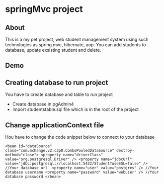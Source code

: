 # springMvc project

## About
This is a my pet project, web student management system using such technologies as spring mvc, hibernate, aop. You can add students to database, update exsisting student and delete. 

## Demo


## Creating database to run project
You have to create database and table to run project

* Create database in pgAdmin4
* Import studentstable.sql file which is in the root of the project

## Change applicationContext file
Нou have to change the code snippet below to connect to your database

`<bean id="dataSource" class="com.mchange.v2.c3p0.ComboPooledDataSource"
          destroy-method="close">
        <property name="driverClass" value="org.postgresql.Driver" />
        <property name="jdbcUrl" value="jdbc:postgresql://localhost:5432/Student?useSSL=false" /> //Your database url 
        <property name="user" value="postgres" /> //Your database username
        <property name="password" value="webuser" /> //Your database password
</bean>`
